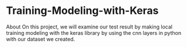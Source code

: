 # Training-Modeling-with-Keras


About
On this project, we will examine our test result by making local training modeling with the keras library by using the cnn layers in python with our dataset we created.
